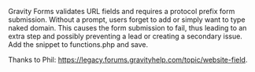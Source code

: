 Gravity Forms validates URL fields and requires a protocol prefix form submission. Without a prompt, users forget to add or simply want to type naked domain.
This causes the form submission to fail, thus leading to an extra step and possibly preventing a lead or creating a secondary issue.
Add the snippet to functions.php and save.

Thanks to Phil: https://legacy.forums.gravityhelp.com/topic/website-field.
